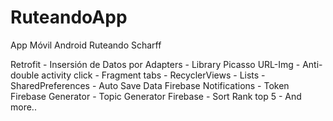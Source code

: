 # RuteandoApp
App Móvil 
Android 
Ruteando Scharff

Retrofit - Insersión de Datos por Adapters - Library Picasso URL-Img - Anti-double activity click - Fragment tabs - RecyclerViews - Lists - SharedPreferences - Auto Save Data
Firebase Notifications - Token Firebase Generator - Topic Generator Firebase - Sort Rank top 5 - And more..

